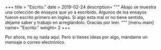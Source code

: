 +++
title = "Escrito."
date = 2019-02-24
description= """
Abajo se muestra una colección de ensayos que yo a escribido. Algunos de los
ensayos fueron escrito primero en ingles. Si algo esta mal or no tiene sentido,
déjame saber y trabajo en arreglándolo. Gracias por leer.
"""
[menu.main]
name= "Escrito."
weight= 2
+++

Por ahora, no ay nada aquí. Pero si tienes ideas por algo, mándame un mensaje o
correo electrónico.

